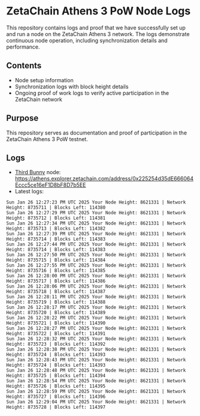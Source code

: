 # ZetaChain Athens 3 PoW Node Logs
This repository contains logs and proof that we have successfully set up and run a node on the ZetaChain Athens 3 network. The logs demonstrate continuous node operation, including synchronization details and performance.

## Contents
- Node setup information
- Synchronization logs with block height details
- Ongoing proof of work logs to verify active participation in the ZetaChain network

## Purpose
This repository serves as documentation and proof of participation in the ZetaChain Athens 3 PoW testnet.

## Logs

- [Third Bunny](https://thirdbunny.xyz/) node: https://athens.explorer.zetachain.com/address/0x225254d35dE666064Eccc5ce16eF1D8bF8D7b5EE
- Latest logs:
```
Sun Jan 26 12:27:23 PM UTC 2025 Your Node Height: 8621331 | Network Height: 8735711 | Blocks Left: 114380
Sun Jan 26 12:27:29 PM UTC 2025 Your Node Height: 8621331 | Network Height: 8735712 | Blocks Left: 114381
Sun Jan 26 12:27:34 PM UTC 2025 Your Node Height: 8621331 | Network Height: 8735713 | Blocks Left: 114382
Sun Jan 26 12:27:39 PM UTC 2025 Your Node Height: 8621331 | Network Height: 8735714 | Blocks Left: 114383
Sun Jan 26 12:27:44 PM UTC 2025 Your Node Height: 8621331 | Network Height: 8735714 | Blocks Left: 114383
Sun Jan 26 12:27:50 PM UTC 2025 Your Node Height: 8621331 | Network Height: 8735715 | Blocks Left: 114384
Sun Jan 26 12:27:55 PM UTC 2025 Your Node Height: 8621331 | Network Height: 8735716 | Blocks Left: 114385
Sun Jan 26 12:28:00 PM UTC 2025 Your Node Height: 8621331 | Network Height: 8735717 | Blocks Left: 114386
Sun Jan 26 12:28:06 PM UTC 2025 Your Node Height: 8621331 | Network Height: 8735718 | Blocks Left: 114387
Sun Jan 26 12:28:11 PM UTC 2025 Your Node Height: 8621331 | Network Height: 8735719 | Blocks Left: 114388
Sun Jan 26 12:28:17 PM UTC 2025 Your Node Height: 8621331 | Network Height: 8735720 | Blocks Left: 114389
Sun Jan 26 12:28:22 PM UTC 2025 Your Node Height: 8621331 | Network Height: 8735721 | Blocks Left: 114390
Sun Jan 26 12:28:27 PM UTC 2025 Your Node Height: 8621331 | Network Height: 8735722 | Blocks Left: 114391
Sun Jan 26 12:28:32 PM UTC 2025 Your Node Height: 8621331 | Network Height: 8735723 | Blocks Left: 114392
Sun Jan 26 12:28:38 PM UTC 2025 Your Node Height: 8621331 | Network Height: 8735724 | Blocks Left: 114393
Sun Jan 26 12:28:43 PM UTC 2025 Your Node Height: 8621331 | Network Height: 8735724 | Blocks Left: 114393
Sun Jan 26 12:28:48 PM UTC 2025 Your Node Height: 8621331 | Network Height: 8735725 | Blocks Left: 114394
Sun Jan 26 12:28:54 PM UTC 2025 Your Node Height: 8621331 | Network Height: 8735726 | Blocks Left: 114395
Sun Jan 26 12:28:59 PM UTC 2025 Your Node Height: 8621331 | Network Height: 8735727 | Blocks Left: 114396
Sun Jan 26 12:29:04 PM UTC 2025 Your Node Height: 8621331 | Network Height: 8735728 | Blocks Left: 114397
```
